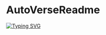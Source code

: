 # AutoVerseReadme

[![Typing SVG](https://readme-typing-svg.demolab.com/?separator=;;&font=Fira+Code&height=210&width=1000&size=20&pause=100&color=A9FEF7&center=True&vCenter=True&multiline=True&duration=1500&repeat=True&lines=Eu+monto+o+paradoxo+no+palco%3B%3BVoc%C3%AA+anda+zombando+da+Cruz%3B%3BA+cidade+est%C3%A1+cheia+de+atores%3B%3BNa+cidade+dos+homens%3B%3Btem+gente+que+consegue+dizer%3B%3BMas+os+outros+est%C3%A3o+mudos+pra+Ti%3B%3B%F0%9F%8E%B5+Palavraantiga+-+Rookmaaker+%F0%9F%8E%B5)](https://git.io/typing-svg)
